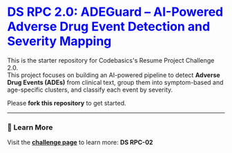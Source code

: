 <h1 style="color:blue;"><b>DS RPC 2.0: ADEGuard – AI-Powered Adverse Drug Event Detection and Severity Mapping</b></h1>

This is the starter repository for Codebasics's Resume Project Challenge 2.0.  
This project focuses on building an AI-powered pipeline to detect **Adverse Drug Events (ADEs)** from clinical text, group them into symptom-based and age-specific clusters, and classify each event by severity.

Please **fork this repository** to get started.

---

### 📌 Learn More
Visit the **[challenge page](https://codebasics.io/)** to learn more: **DS RPC-02**
